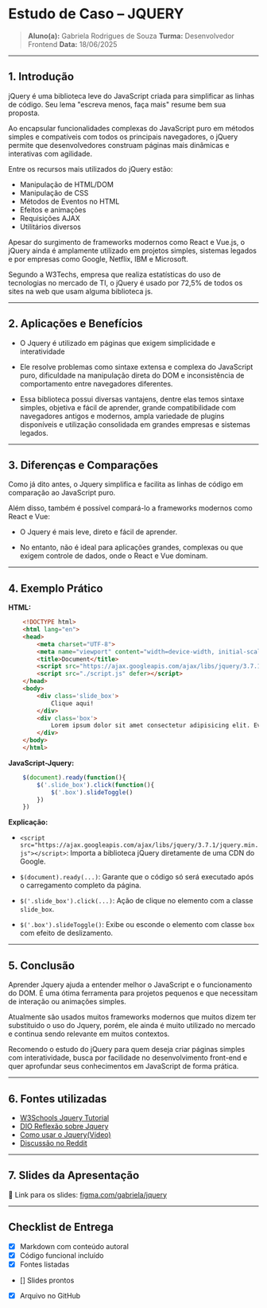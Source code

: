 
# Estudo de Caso – JQUERY

> **Aluno(a):** Gabriela Rodrigues de Souza
> **Turma:** Desenvolvedor Frontend
> **Data:** 18/06/2025

---

## 1. Introdução

 jQuery é uma biblioteca leve do JavaScript criada para simplificar as linhas de código. Seu lema "escreva menos, faça mais" resume bem sua proposta.

Ao encapsular funcionalidades complexas do JavaScript puro em métodos simples e compatíveis com todos os principais navegadores, o jQuery permite que desenvolvedores construam páginas mais dinâmicas e interativas com agilidade.

Entre os recursos mais utilizados do jQuery estão:
- Manipulação de HTML/DOM
- Manipulação de CSS
- Métodos de Eventos no HTML
- Efeitos e animações
- Requisições AJAX
- Utilitários diversos

Apesar do surgimento de frameworks modernos como React e Vue.js, o jQuery ainda é amplamente utilizado em projetos simples, sistemas legados e por empresas como Google, Netflix, IBM e Microsoft.

Segundo a W3Techs, empresa que realiza estatísticas do uso de tecnologias no mercado de TI, o jQuery é usado por 72,5% de todos os sites na web que usam alguma biblioteca js.

---

## 2. Aplicações e Benefícios

- O Jquery é utilizado em páginas que exigem simplicidade e interatividade

- Ele resolve problemas como sintaxe extensa e complexa do JavaScript puro, dificuldade na manipulação direta do DOM e inconsistência de comportamento entre navegadores diferentes.

- Essa biblioteca possui diversas vantajens, dentre elas temos sintaxe simples, objetiva e fácil de aprender, grande compatibilidade com navegadores antigos e modernos, ampla variedade de plugins disponíveis e utilização consolidada em grandes empresas e sistemas legados.

---

## 3. Diferenças e Comparações

Como já dito antes, o Jquery simplifica e facilita as linhas de código em comparação ao JavaScript puro.

Além disso, também é possível compará-lo a frameworks modernos como React e Vue:

- O Jquery é mais leve, direto e fácil de aprender.

- No entanto, não é ideal para aplicações grandes, complexas ou que exigem controle de dados, onde o React e Vue dominam.

---

## 4. Exemplo Prático

**HTML:**
```html
    <!DOCTYPE html>
    <html lang="en">
    <head>
        <meta charset="UTF-8">
        <meta name="viewport" content="width=device-width, initial-scale=1.0">
        <title>Document</title>
        <script src="https://ajax.googleapis.com/ajax/libs/jquery/3.7.1/jquery.min.js"></script>
        <script src="./script.js" defer></script>
    </head>
    <body>
        <div class='slide_box'>
            Clique aqui!
        </div>
        <div class='box'>
            Lorem ipsum dolor sit amet consectetur adipisicing elit. Eveniet, odit?
        </div>
    </body>
    </html>
```

**JavaScript-Jquery:**
```javascript
    $(document).ready(function(){
        $('.slide_box').click(function(){
            $('.box').slideToggle()
        })
    })
```

**Explicação:**
- `<script src="https://ajax.googleapis.com/ajax/libs/jquery/3.7.1/jquery.min.js"></script>`: Importa a biblioteca jQuery diretamente de uma CDN do Google.

- `$(document).ready(...)`: Garante que o código só será executado após o carregamento completo da página.

- `$('.slide_box').click(...)`: Ação de clique no elemento com a classe `slide_box`.

- `$('.box').slideToggle()`: Exibe ou esconde o elemento com classe `box` com efeito de deslizamento.

---

## 5. Conclusão

Aprender Jquery ajuda a entender melhor o JavaScript e o funcionamento do DOM. É uma ótima ferramenta para projetos pequenos e que necessitam de interação ou animações simples. 

Atualmente são usados muitos frameworks modernos que muitos dizem ter substituido o uso do Jquery, porém, ele ainda é muito utilizado no mercado e continua sendo relevante em muitos contextos. 

Recomendo o estudo do jQuery para quem deseja criar páginas simples com interatividade, busca por facilidade no desenvolvimento front-end e quer aprofundar seus conhecimentos em JavaScript de forma prática.

---

## 6. Fontes utilizadas

- [W3Schools Jquery Tutorial](https://www.w3schools.com/jquery/default.asp)
- [DIO Reflexão sobre Jquery](https://www.dio.me/articles/jquery-um-classico-presente-em-mais-de-70-dos-sites-da-web-vs-frameworks-modernos-b5d5dcee1969)
- [Como usar o Jquery(Vídeo)](https://www.youtube.com/watch?v=HYFkpdt7wT8)
- [Discussão no Reddit](https://www.reddit.com/r/webdev/comments/mwt767/when_is_it_advantageous_to_use_jquery_instead_of/)

---

## 7. Slides da Apresentação

📎 Link para os slides:
[figma.com/gabriela/jquery](https://www.figma.com/design/Aps8cX2Vd4Nf0mACRriIrB/Slide-JQUERY?node-id=0-1&t=8eTc27scKfYHimsf-1)

---

## Checklist de Entrega

- [x] Markdown com conteúdo autoral
- [x] Código funcional incluído
- [x] Fontes listadas
- [] Slides prontos
- [x] Arquivo no GitHub

